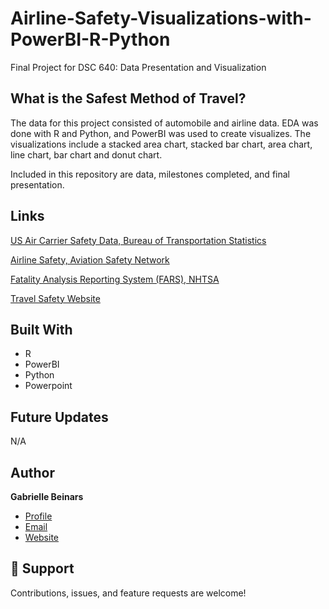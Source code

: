 # Airline-Safety-Visualizations-with-PowerBI-R-Python
Final Project for DSC 640: Data Presentation and Visualization

## What is the Safest Method of Travel?

<p align="center"><project-description></p>
The data for this project consisted of automobile and airline data. EDA was done with R and Python, and
PowerBI was used to create visualizes. The visualizations include a stacked area chart, stacked bar chart, 
area chart, line chart, bar chart and donut chart.  

Included in this repository are data, milestones completed, and final presentation.

## Links
[US Air Carrier Safety Data, Bureau of Transportation Statistics](https://www.bts.gov/content/us-air-carrier-safety-data)</p>
[Airline Safety, Aviation Safety Network](https://github.com/fivethirtyeight/data/tree/master/airline-safety)</p>
[Fatality Analysis Reporting System (FARS), NHTSA](https://www.nhtsa.gov/research-data/fatality-analysis-reporting-system-fars)</p>
[Travel Safety Website](https://gbeinars.wixsite.com/travelsafety)</p>

## Built With

- R
- PowerBI
- Python
- Powerpoint

## Future Updates
N/A

## Author

**Gabrielle Beinars**

- [Profile](https://github.com/gbeinars "Gabrielle Beinars")
- [Email](mailto:gbeinars@gmail.com?subject=Hi "Hi!")
- [Website](https://gbeinars.wixsite.com/travelsafety)

## 🤝 Support

Contributions, issues, and feature requests are welcome!
